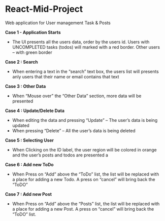 # React-Mid-Project
Web application for User management Task &amp; Posts

**Case 1 - Application Starts**

- The UI presents all the users data, order by the users id. Users with UNCOMPLETED tasks
(todos) will marked with a red border. Other users – with green border

**Case 2 : Search**

- When entering a text in the “search” text box, the users list will presents anly users that their name or
email contains that text

**Case 3 : Other Data**

 - When “Mouse over” the “Other Data” section, more data will be presented

**Case 4 : Update/Delete Data**

- When editing the data and pressing “Update” – The user’s data is being updated
- When pressing “Delete” – All the user’s data is being deleted

  
**Case 5 : Selecting User**

 - When Clicking on the ID label, the user region will be colored in orange and the user’s posts and todos
are presented a

**Case 6 : Add new ToDo**

- When Press on “Add” above the “ToDo” list, the list will be replaced with a place for adding a new
Todo. A press on “cancel” will bring back the “ToDO”

**Case 7 : Add new Post**
- When Press on “Add” above the “Posts” list, the list will be replaced with a place for adding a new Post. 
A press on “cancel” will bring back the “ToDO” list.
